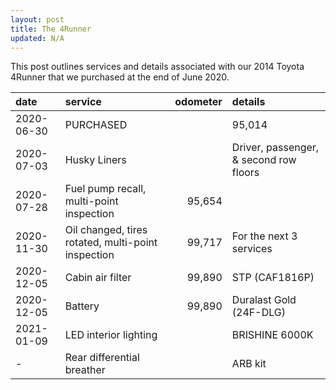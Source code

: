 ```yaml
---
layout: post
title: The 4Runner
updated: N/A
---
```


This post outlines services and details associated with our 2014 Toyota 4Runner that we purchased at the end of June 2020.

| date | service | odometer | details |
| :--- | :------ | -------: | :------ |
| 2020-06-30 | PURCHASED | | 95,014 | |
| 2020-07-03 | Husky Liners | | Driver, passenger, & second row floors |
| 2020-07-28 | Fuel pump recall, multi-point inspection | 95,654 | |
| 2020-11-30 | Oil changed, tires rotated, multi-point inspection | 99,717 | For the next 3 services
| 2020-12-05 | Cabin air filter | 99,890 | STP (CAF1816P) |
| 2020-12-05 | Battery | 99,890 | Duralast Gold (24F-DLG) |
| 2021-01-09 | LED interior lighting | | BRISHINE 6000K |
| -          | Rear differential breather | | ARB kit |
